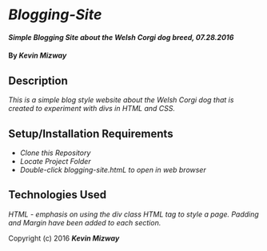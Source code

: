 # _Blogging-Site_

#### _Simple Blogging Site about the Welsh Corgi dog breed, 07.28.2016_

#### By _**Kevin Mizway**_

## Description

_This is a simple blog style website about the Welsh Corgi dog that is created to experiment with divs in HTML and CSS._

## Setup/Installation Requirements

* _Clone this Repository_
* _Locate Project Folder_
* _Double-click blogging-site.htmL to open in web browser_

## Technologies Used

_HTML - emphasis on using the div class HTML tag to style a page. Padding and Margin have been added to each section._

Copyright (c) 2016 **_Kevin Mizway_**
